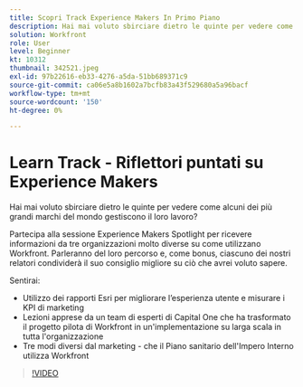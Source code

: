 ```yaml
---
title: Scopri Track Experience Makers In Primo Piano
description: Hai mai voluto sbirciare dietro le quinte per vedere come alcuni dei più grandi marchi del mondo gestiscono il loro lavoro?
solution: Workfront
role: User
level: Beginner
kt: 10312
thumbnail: 342521.jpeg
exl-id: 97b22616-eb33-4276-a5da-51bb689371c9
source-git-commit: ca06e5a8b1602a7bcfb83a43f529680a5a96bacf
workflow-type: tm+mt
source-wordcount: '150'
ht-degree: 0%

---
```


# Learn Track - Riflettori puntati su Experience Makers

Hai mai voluto sbirciare dietro le quinte per vedere come alcuni dei più grandi marchi del mondo gestiscono il loro lavoro?

Partecipa alla sessione Experience Makers Spotlight per ricevere informazioni da tre organizzazioni molto diverse su come utilizzano Workfront. Parleranno del loro percorso e, come bonus, ciascuno dei nostri relatori condividerà il suo consiglio migliore su ciò che avrei voluto sapere.

Sentirai:

* Utilizzo dei rapporti Esri per migliorare l’esperienza utente e misurare i KPI di marketing
* Lezioni apprese da un team di esperti di Capital One che ha trasformato il progetto pilota di Workfront in un&#39;implementazione su larga scala in tutta l&#39;organizzazione
* Tre modi diversi dal marketing - che il Piano sanitario dell&#39;Impero Interno utilizza Workfront

>[!VIDEO](https://video.tv.adobe.com/v/342521/?quality=12&learn=on)
